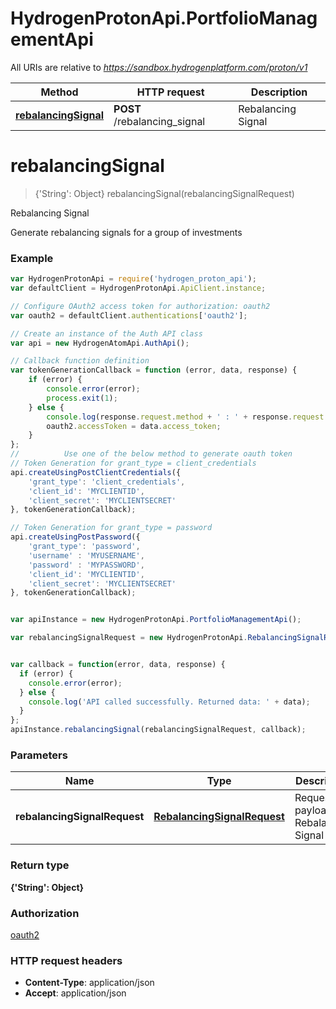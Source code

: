 # HydrogenProtonApi.PortfolioManagementApi

All URIs are relative to *https://sandbox.hydrogenplatform.com/proton/v1*

Method | HTTP request | Description
------------- | ------------- | -------------
[**rebalancingSignal**](PortfolioManagementApi.md#rebalancingSignal) | **POST** /rebalancing_signal | Rebalancing Signal


<a name="rebalancingSignal"></a>
# **rebalancingSignal**
> {'String': Object} rebalancingSignal(rebalancingSignalRequest)

Rebalancing Signal

Generate rebalancing signals for a group of investments

### Example
```javascript
var HydrogenProtonApi = require('hydrogen_proton_api');
var defaultClient = HydrogenProtonApi.ApiClient.instance;

// Configure OAuth2 access token for authorization: oauth2
var oauth2 = defaultClient.authentications['oauth2'];

// Create an instance of the Auth API class
var api = new HydrogenAtomApi.AuthApi();

// Callback function definition
var tokenGenerationCallback = function (error, data, response) {
    if (error) {
        console.error(error);
        process.exit(1);
    } else {
        console.log(response.request.method + ' : ' + response.request.url + '\n' + 'Output: ' + JSON.stringify(data, null, '\t') + '\n');
        oauth2.accessToken = data.access_token;
    }
};
//          Use one of the below method to generate oauth token        
// Token Generation for grant_type = client_credentials
api.createUsingPostClientCredentials({
    'grant_type': 'client_credentials',
    'client_id': 'MYCLIENTID',
    'client_secret': 'MYCLIENTSECRET'
}, tokenGenerationCallback);

// Token Generation for grant_type = password
api.createUsingPostPassword({
    'grant_type': 'password',
    'username' : 'MYUSERNAME',
    'password' : 'MYPASSWORD',
    'client_id': 'MYCLIENTID',
    'client_secret': 'MYCLIENTSECRET'
}, tokenGenerationCallback);


var apiInstance = new HydrogenProtonApi.PortfolioManagementApi();

var rebalancingSignalRequest = new HydrogenProtonApi.RebalancingSignalRequest(); // RebalancingSignalRequest | Request payload for Rebalancing Signal


var callback = function(error, data, response) {
  if (error) {
    console.error(error);
  } else {
    console.log('API called successfully. Returned data: ' + data);
  }
};
apiInstance.rebalancingSignal(rebalancingSignalRequest, callback);
```

### Parameters

Name | Type | Description  | Notes
------------- | ------------- | ------------- | -------------
 **rebalancingSignalRequest** | [**RebalancingSignalRequest**](RebalancingSignalRequest.md)| Request payload for Rebalancing Signal | 

### Return type

**{'String': Object}**

### Authorization

[oauth2](../README.md#oauth2)

### HTTP request headers

 - **Content-Type**: application/json
 - **Accept**: application/json

